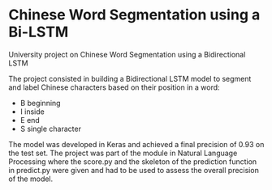 # Chinese Word Segmentation using a Bi-LSTM
University project on Chinese Word Segmentation using a Bidirectional LSTM

The project consisted in building a Bidirectional LSTM model to segment and label Chinese characters based on their position in a word:
- B beginning
- I inside
- E end
- S single character


The model was developed in Keras and achieved a final precision of 0.93 on the test set.
The project was part of the module in Natural Language Processing where the score.py and the skeleton of the prediction function in predict.py were given and had to be used to assess the overall precision of the model.
